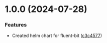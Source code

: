 # 1.0.0 (2024-07-28)


### Features

* Created helm chart for fluent-bit ([c3c4577](https://github.com/csye7125-su24-team14/helm-fluent-bit/commit/c3c45779d739dcf925942fa6010956b76c3f375e))
